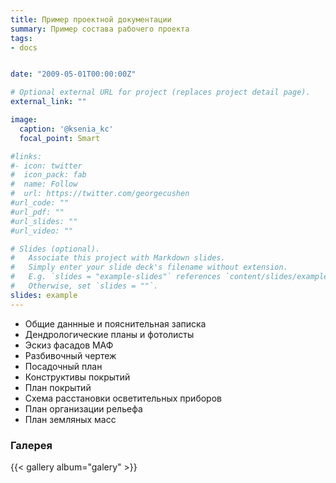 ```yaml
---
title: Пример проектной документации
summary: Пример состава рабочего проекта
tags:
- docs


date: "2009-05-01T00:00:00Z"

# Optional external URL for project (replaces project detail page).
external_link: ""

image:
  caption: '@ksenia_kc'
  focal_point: Smart

#links:
#- icon: twitter
#  icon_pack: fab
#  name: Follow
#  url: https://twitter.com/georgecushen
#url_code: ""
#url_pdf: ""
#url_slides: ""
#url_video: ""

# Slides (optional).
#   Associate this project with Markdown slides.
#   Simply enter your slide deck's filename without extension.
#   E.g. `slides = "example-slides"` references `content/slides/example-slides.md`.
#   Otherwise, set `slides = ""`.
slides: example
---
```



- Общие даннные и пояснительная записка
- Дендрологические планы и фотолисты
- Эскиз фасадов МАФ
- Разбивочный чертеж
- Посадочный план
- Конструктивы покрытий
- План покрытий
- Схема расстановки осветительных приборов
- План организации рельефа
- План земляных масс

### Галерея

{{< gallery album="galery" >}}


